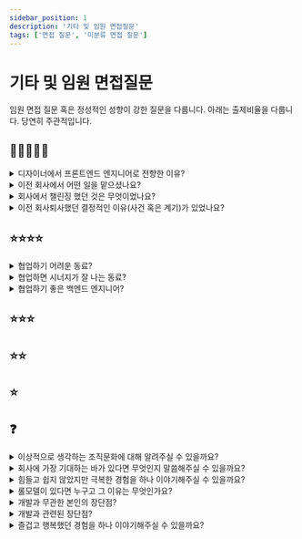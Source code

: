 ```yaml
---
sidebar_position: 1
description: '기타 및 임원 면접질문'
tags: ['면접 질문', '미분류 면접 질문']
---
```


# 기타 및 임원 면접질문

임원 면접 질문 혹은 정성적인 성향이 강한 질문을 다룹니다. 아래는 출제비율을 다룹니다. 당연히 주관적입니다.

## 🌟🌟🌟🌟🌟

<details>
<summary>디자이너에서 프론트엔드 엔지니어로 전향한 이유?</summary>
<div markdown="1">

- 특별한 사건이 있기 보단 디자이너로 직무를 수행하면서 기술적인 부분도 공부했는데 오히려 재미있었습니다.
- 꾸준히 해보고 계속 재미있을 수 있으면 전환해도 괜찮다는 생각으로 결정을 내렸습니다. 또 결정을 내렸던 시기도 1년 가까워졌을 때 였습니다. 퇴직금 받기 위해 1년 맞추고 동료들에게 미리 이야기 했습니다.

</div>
</details>

<details>
<summary>이전 회사에서 어떤 일을 맡으셨나요?</summary>
<div markdown="1">

NDA 때문에 자세한 언급은 주의하겠습니다. 전자연구노트를 SaaS로 디자인하고 있었습니다. 디자인 시스템과 관련된 작업을 재미있게 했고 많이 했습니다.

</div>
</details>

<details>
<summary>회사에서 챌린징 했던 것은 무엇이었나요? </summary>
<div markdown="1">

2가지 어려웠습니다. 조직이 어려워 했던 것이 있고 개인이 어려웠던 부분이 있었습니다.

조직, 팀, 회사차원에서 여러운 점은 도메인이었습니다. 도메인이 특수하다는 점이 어려웠습니다. 비개발 직군인 프로덕트 매니저와 디자이너 비율이 높은 이유 중 하나는 TPM 허들 중에 제품 허들을 넘기는 것이 핵심이었습니다. 좋은 제품을 만들기 위해 UI 적인 트레이드 오프들이 많았습니다. 예를 들어 읽기 쉬우면 편집하기 어려운 것입니다. 화학적 관계와 비율을 표현하는 것이 중요한데 이것을 고민하는 부분이 다 같이 어려웠습니다.

개인적으로 어려웠던 부분은 조직이 커지고 새로운 협업 방식에 다시 적은하는 것이 어려웠습니다. 다음 투자라운드에 진입하면서 다들 격는 성장통입니다. 그 상황에서 남들보다 더 위축된 것입니다. 투자를 받고 PM, 디자이너 숫자가 더 늘었습니다. 기존의 워터폴 방식의 프로젝트를 배포하고 스크럼으로 전환할 때 였습니다. 절대 스크럼이 나쁘다는 것은 아닙니다. 제가 적응력을 잘 발휘하지 못했던 것 같습니다. 이야기 할 채널도 기능조직과 목적조직 양쪽으로 늘어나고 커뮤니케이션을 위한 노력의 량이 늘었고 또 방식도 바뀐 것이 어려웠습니다. 합류 했을 때 정해진 것이 없다가 조금지나서 정해진 포멧을 갖추다가 초기화로 다시 정해야 하는 상황이었습니다. 이전에는 옆자리 동료에게 화면 바로 보여주고 논의하면 괜찮았습니다. 조직이 커지면서 회의도 많아지고 회의 준비를 위한 시간도 같이 늘어났습니다. 조금더 있고 심미적인 방법으로 문제를 해결하는데 더 심취했으면 적응 했을 것 같습니다.

</div>
</details>

<details>
<summary>이전 회사퇴사했던 결정적인 이유(사건 혹은 계기)가 있었나요?</summary>
<div markdown="1">

- 풀이방법

회사에 채용되었을 때 불화를 일으킬 것 같은 사람인지 판단하기 위한 질문입니다. 무엇에 싸우게 되는지 어떤 불화를 못참는지 찾고자 합니다.

출제는 자주하지만 난이도는 낮은 질문입니다. 그리고 간략하게 대답해도 괜찮습니다.

물론 그렇다고 회사 내에 불화, 사내정치, 꼰대 문화 같은 문제가 너무 심각한데 안 심각하다고 말하는 것은 솔직하지 못한 것입니다. 면접 전에 이전 직장 리뷰를 확인하는 경우도 있습니다. 이야기 해도 괜찮은 것들은 있습니다. 예: 임금체불같은 경우 이야기 해도 됩니다. ~~임금체불이 불만이라고 이야기해서 탈락했다면 오히려 좋은 것일지도?~~

- 답압

없습니다. 분명 좋은 회사는 맞습니다. 초기 스타트업에 실력과 성격 모두 좋은 동료들이 많았고 직원들에게 열심히 챙겨주려고 했던 것을 잘 느꼈습니다. 하지만 프론트엔드 엔지니어로 도전하기 위해 결심이 섰고 당시 곧 1년차라 퇴직금 받고 맞춰서 퇴사하기로 했습니다.

</div>
</details>

## ⭐⭐⭐⭐

<details>
<summary>협업하기 어려운 동료?</summary>
<div markdown="1">

커뮤니케이션을 일찍 못한 동료가 협업하기 어려웠습니다. 기간과 범위를 어느정도 조절할 수 있다면 미리 이야기 해서 규모를 같이 줄일지 알 수 있으면 됩니다. 그리고 일부는 이월해서 해결할 수 있는데 부끄러움 때문에 숨기는 동료랑 같이 작업해봤습니다. git도 잘 사용할 줄 몰라서 진전 상황도 파악하기 어려웠습니다.

</div>
</details>

<details>
<summary>협업하면 시너지가 잘 나는 동료?</summary>
<div markdown="1">

- 풀이방법

본인이 리더형인지 팔로워형인지 파악하고자 하는 질문입니다. 초기 연차에 회사 내에 리더가 많으면 팔로워를 붙이고 팔로워가 많으면 리더를 붙입니다. 하지만 결정적인 요인은 아닙니다.

높은 경력을 갖고 전문 엔지니어 스타일이면 팔로워형이라고 말해도 됩니다.

팀의 리드 혹은 CTO 같은 상황이면 리더형을 원할 것입니다.

- 정답

욕심많은 현실주의자가 좋은 것 같습니다. 같이 해결해보고 싶은 과제를 잘 정의하고 분해를 잘하고 적극적으로 움직이고 있는 동료가 있으면 수월해집니다. 또 현실주의자라 개발 범위가 너무 넓거나 작업량이 많아 보이면 기간에 작업을 잘 쪼개고 이월하는 개발자인 것 같습니다.

</div>
</details>

<details>
<summary>협업하기 좋은 백엔드 엔지니어?</summary>
<div markdown="1">

전통적인 http에 REST API로 협업한다는 가정으로 답하겠습니다.

1. API 문서화 잘하면 좋습니다. 성공예시, 실패예시 잘 표현해주면 됩니다.
2. API 버전닝 잘 하면 좋습니다. 점진적인 API 개선을 꽤 자주하고 있어서 버전에 맞춰서 점진적으로 바꿀 수 있으면 좋을 것 같습니다.
3. 돌려주는 에러 객체의 형태가 일관적이었으면 작업하기 편해져서 좋겠습니다.
4. 상태 코드도 최대한 정석을 지키려고 했으면 좋겠습니다.

</div>
</details>

## ⭐⭐⭐

## ⭐⭐

## ⭐

## ❓

<details>
<summary>이상적으로 생각하는 조직문화에 대해 알려주실 수 있을까요?</summary>
<div markdown="1">

최대한 압축하면 대인배라고 할 수 있습니다.

2가지 조직문화가 정착해야 할 것 같습니다. 관용과 투자인로 봅니다.

먼저 악의에는 관용적이지 않습니다. 누가 마음에 안든다고 업무를 방해하는 행동을 막아야 합니다. 하지만 실수에는 관용적이어여 합니다. 사람은 실수할 가능성이 높습니다. 이 실수를 어떻게 대하는가가 실수 그 자체보다 더 중요하게 보입니다. 실수가 실수로 끝나고 조직차원에서 정체될지 조직차원에서 학습의 기회로 활용할지는 다른 것 같습니다. 실수하고 혼나고 끝나면 정체됩니다. 실수하고 분석을 잘하고 학습해서 방식을 바꾸고 성장입니다.

다른 하나는 투자관점입니다. 예를 들어 직원 1명이 일을 엄청 잘하는데 회사 내에서 포스트잇 소비량이 너무 많습니다. 이 것을 보고 어떻게 생각하는가에 따라 다릅니다. 비용관리 관점으로 본인이 구매하게 만드는 조직이 있을 것입니다. 반대로 투자 관점에서 지금 지원이 10,000원을 써서 100,000원을 벌어 들이면 20,000원을 투자하면 190,000원이 수익인가? 포스트잇 구매량을 늘리고 일 잘하는 직원이 본인 업무 노하우, 팁을 다른 직원들에게 공유하게 만드는 것을 보고 투자라고 볼 수 있습니다.

</div>
</details>

<details>
<summary>회사에 가장 기대하는 바가 있다면 무엇인지 말씀해주실 수 있을까요?</summary>
<div markdown="1">

기술적인 스킬을 적용하면서 엔지니어로 성장할 수 있는 회사인 점이 커리어에서 제일 중요합니다.

오래된 기술을 고수하지 않고 비즈니스에 유용한 기술들을 적용하는 회사인점을 봤습니다.

다른 부분도 바라는 점이 있습니다. 함께 일하는 개발자 동료가 최소한 존재해야 합니다. 지금은 회사에 이끌어가줄 엔지니어 분이 있어서 더 좋습니다.

이끌어가줄 엔지니어가 있으면 적응하고 회사에 빠르게 기여하기 수월할 것 같습니다.

</div>
</details>

<details>
<summary>힘들고 쉽지 않았지만 극복한 경험을 하나 이야기해주실 수 있을까요?</summary>
<div markdown="1">

부족한 능력에 너무 과분한 자리를 받았을 때 힘들었습니다. 대학교에서 영상제를 진행하고 있었는데 경험이 너무 부족하고 협업하는 방식과 지식들이 전무한 상태에서 다른 사람들을 이끌었어야 했을 때 힘들었습니다.

극복은 불가능합니다. 프로젝트는 지금 생각해도 망했다고 봅니다. 단거리 경주로 생각하면 거기서 끝입니다.

단기거리 경주가 아니라 마라톤이라고 생각해야 하는 것같습니다. 끝나고 어떻게 더 보완했어야 했는지 찾아보기 시작했습니다. 작업의 규모가 크면 하이레벨 측면에서 위임, 정리, 공유가 중요합니다. 로우 레벨로 작업흐름도 보고 계획을 잘 하는 방법을 찾았어야 했습니다. 큰 흐름에서 같이 핵심 스토리짜고 촬영 계획 시간과 일자별로 짰어야 했습니다. 그리고 쵤영 진행할 때 담당 스태프 배정은 디테일해서 위임했어야 합니다.

비슷한 작업을 다시 했을 때는 몸만 힘들었습니다.

</div>
</details>

<details>
<summary>롤모델이 있다면 누구고 그 이유는 무엇인가요?</summary>
<div markdown="1">

the primeagen이라는 인터넷 방송하는 개발자입니다. 실력도 좋지만 프로그래밍을 대하는 태도가 제일 좋았습니다. 즐겁게 개발을 하고 최대한 몰입을 합니다. 물론 건강을 잘 챙기면서 몰입합니다.

개발자로서 회사일을 잘하는 것이 중요하고 기여를 잘하기 위해 전문성을 갖추는 것이 최우선순위라고 했습니다. 하지만 절대로 회사에서 기여하고 있는 분야로 본인을 한정하지 말라고 했습니다. 넓고 다양하게 경험하고 돈은 1가지 깊게 전문성으로 벌어라고 했습니다. 사고를 넓게 하는 것이 중요하고 또 기본기가 풍부한 것도 중요하다고 했습니다.

</div>
</details>

<details>
<summary>개발과 무관한 본인의 장단점?</summary>
<div markdown="1">

장점은 꾸준합니다. 지금까지 개발 공부한 것도 꾸준해서 가능한 것 같습니다. 1주일 몰입하고 2주 휴식하고 그런 스타일은 아닙니다. 3주 중간을 추구합니다.

단점은 쉽게 겁을 냅니다. 돌아보면 과감하게 해도 괜찮을 것에 불필요한 조심성을 갖던 경우도 많았던 것 같습니다. 개인 프로젝트에서 코드 퀄리티 강박을 갖지말고 빠른 전달을 하고 리팩토링하는 능력에 집중하는 것이 더 실용적이었을 것 같습니다.

</div>
</details>

<details>
<summary>개발과 관련된 장단점?</summary>
<div markdown="1">

장점은 정보력이 많습니다. 영작 실력은 다른 개발자랑 비슷하거나 조금 부족한 수준인데 영어 듣기 실력은 좋은 편입니다. 영어로 된 콘텐츠를 먼저 접해서 테크 트렌드가 빠른 편이라고 동료가 피드백을 해줬습니다. 또 스타트업에서 UX/UI 디자이너로 근무한 경험이 있고 스타트업 생태계에 관심이 많아 전반적인 지식은 많은 편이라고 생각합니다.

단점은 단순하게 생각해도 괜찮은 것을 복잡하게 생각하는 경향이 있습니다. 이런 단점은 목표와 우선순위를 구체적으로 두는 것으로 해결해야 하는 것 같습니다. 부가적으로 고려해야 하는 것은 부가적인 것을 고려해도 괜찮은 맥락에 처리하는 방식도 방법인 것같습니다.

</div>
</details>

<details>
<summary>즐겁고 행복했던 경험을 하나 이야기해주실 수 있을까요?</summary>
<div markdown="1">

개발자 블로그만들고 커지면서 만족감이 있습니다. 사실 눈으로 보이는 페이지들 이외에 숨겨둔 페이지들도 있습니다. 개인적으로 관심만 있고 강의듣고 정리한 내용이 많습니다. 이런 글은 보통 인사이트를 제공하지 않아서 다른 사람들이 볼 수 있게 두지 않습니다. 이런 블로그를 한 화면에서 만들고 다른 화면에 넷플릭스 드라마 틀어놓고 만들면서 행복했습니다.

개인 프로젝트보다 더 오래 만든 프로젝트고 너무 일찍 선택한 프레임워크에서 성숙한 프레임워크를 선택해서 만족감이 큽니다.

</div>
</details>
